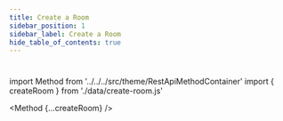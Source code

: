 ```yaml
---
title: Create a Room 
sidebar_position: 1
sidebar_label: Create a Room
hide_table_of_contents: true
---
```


#

import Method from '../../../src/theme/RestApiMethodContainer'
import { createRoom } from './data/create-room.js'

<Method
{...createRoom}
/>

